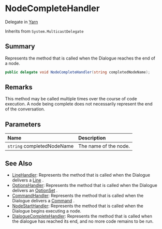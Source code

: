 # NodeCompleteHandler

Delegate in [Yarn](/api/csharp/yarn.md)

Inherits from `System.MulticastDelegate`

## Summary


Represents the method that is called when the Dialogue reaches the
end of a node.


```csharp
public delegate void NodeCompleteHandler(string completedNodeName);
```

## Remarks


This method may be called multiple times over the course of code
execution. A node being complete does not necessarily represent the
end of the conversation.


## Parameters

|Name|Description|
|:---|:---|
|`string` completedNodeName|The name of the node.|

## See Also

* [LineHandler](/api/csharp/yarn.linehandler.md): Represents the method that is called when the Dialogue delivers a <a href="yarn.line.md">Line</a> .
* [OptionsHandler](/api/csharp/yarn.optionshandler.md): Represents the method that is called when the Dialogue delivers an <a href="yarn.optionset.md">OptionSet</a> .
* [CommandHandler](/api/csharp/yarn.commandhandler.md): Represents the method that is called when the Dialogue delivers a <a href="yarn.command.md">Command</a> .
* [NodeStartHandler](/api/csharp/yarn.nodestarthandler.md): Represents the method that is called when the Dialogue begins executing a node.
* [DialogueCompleteHandler](/api/csharp/yarn.dialoguecompletehandler.md): Represents the method that is called when the dialogue has reached its end, and no more code remains to be run.

